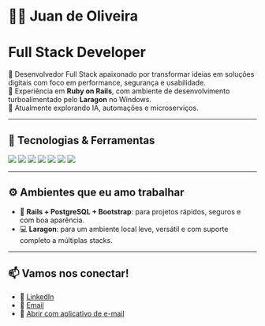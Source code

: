 # 👨‍💻 Juan de Oliveira 
# Full Stack Developer

🎯 Desenvolvedor Full Stack apaixonado por transformar ideias em soluções digitais com foco em performance, segurança e usabilidade.  
🔧 Experiência em **Ruby on Rails**, com ambiente de desenvolvimento turboalimentado pelo **Laragon** no Windows.  
🚀 Atualmente explorando IA, automações e microserviços.

---

## 🚀 Tecnologias & Ferramentas

<p align="left">
  <img src="https://img.shields.io/badge/Ruby_on_Rails-CC0000?style=for-the-badge&logo=rubyonrails&logoColor=white"/>
  <img src="https://img.shields.io/badge/PostgreSQL-4169E1?style=for-the-badge&logo=postgresql&logoColor=white"/>
  <img src="https://img.shields.io/badge/Laragon-0E83CD?style=for-the-badge&logo=windows&logoColor=white"/>
  <img src="https://img.shields.io/badge/HTML5-E34F26?style=for-the-badge&logo=html5&logoColor=white"/>
  <img src="https://img.shields.io/badge/CSS3-1572B6?style=for-the-badge&logo=css3&logoColor=white"/>
  <img src="https://img.shields.io/badge/JavaScript-F7DF1E?style=for-the-badge&logo=javascript&logoColor=black"/>
  <img src="https://img.shields.io/badge/Bootstrap-7952B3?style=for-the-badge&logo=bootstrap&logoColor=white"/>
</p>

---

## ⚙️ Ambientes que eu amo trabalhar

- 🧰 **Rails + PostgreSQL + Bootstrap**: para projetos rápidos, seguros e com boa aparência.
- 💻 **Laragon**: para um ambiente local leve, versátil e com suporte completo a múltiplas stacks.
---

## 📫 Vamos nos conectar!

- 💼 [LinkedIn](https://www.linkedin.com/in/juan-oliveira-78a887174/)  
- 📧 [Email](https://mail.google.com/mail/?view=cm&fs=1&to=jcursoti@gmail.com&su=Olá%20Juan&body=Gostaria%20de%20falar%20sobre%20seu%20trabalho%20como%20desenvolvedor.)
- 📧 [Abrir com aplicativo de e-mail](mailto:jcursoti@gmail.com?subject=Olá%20João&body=Gostaria%20de%20falar%20sobre%20seu%20trabalho%20como%20desenvolvedor.)
